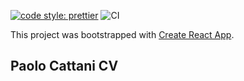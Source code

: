[![code style: prettier](https://img.shields.io/badge/code_style-prettier-ff69b4.svg?style=flat-square)](https://github.com/prettier/prettier)
![CI](https://github.com/paolocattani/paolocattani/workflows/CI/badge.svg?branch=master)

This project was bootstrapped with [Create React App](https://github.com/facebook/create-react-app).

## Paolo Cattani CV
